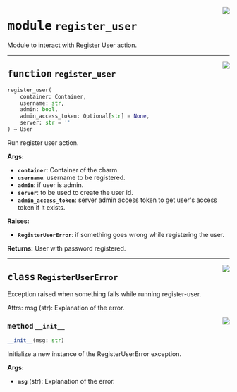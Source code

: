 <!-- markdownlint-disable -->

<a href="../src/actions/register_user.py#L0"><img align="right" style="float:right;" src="https://img.shields.io/badge/-source-cccccc?style=flat-square"></a>

# <kbd>module</kbd> `register_user`
Module to interact with Register User action. 


---

<a href="../src/actions/register_user.py#L39"><img align="right" style="float:right;" src="https://img.shields.io/badge/-source-cccccc?style=flat-square"></a>

## <kbd>function</kbd> `register_user`

```python
register_user(
    container: Container,
    username: str,
    admin: bool,
    admin_access_token: Optional[str] = None,
    server: str = ''
) → User
```

Run register user action. 



**Args:**
 
 - <b>`container`</b>:  Container of the charm. 
 - <b>`username`</b>:  username to be registered. 
 - <b>`admin`</b>:  if user is admin. 
 - <b>`server`</b>:  to be used to create the user id. 
 - <b>`admin_access_token`</b>:  server admin access token to get user's access token if it exists. 



**Raises:**
 
 - <b>`RegisterUserError`</b>:  if something goes wrong while registering the user. 



**Returns:**
 User with password registered. 


---

<a href="../src/actions/register_user.py#L22"><img align="right" style="float:right;" src="https://img.shields.io/badge/-source-cccccc?style=flat-square"></a>

## <kbd>class</kbd> `RegisterUserError`
Exception raised when something fails while running register-user. 

Attrs:  msg (str): Explanation of the error. 

<a href="../src/actions/register_user.py#L29"><img align="right" style="float:right;" src="https://img.shields.io/badge/-source-cccccc?style=flat-square"></a>

### <kbd>method</kbd> `__init__`

```python
__init__(msg: str)
```

Initialize a new instance of the RegisterUserError exception. 



**Args:**
 
 - <b>`msg`</b> (str):  Explanation of the error. 





